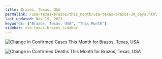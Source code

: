 ```yaml
---
title: Brazos, Texas, USA
permalink: /usa-texas-brazos/this_month/usa-texas-brazos-30_days.html
last_updated: Nov 19, 2021
keywords: ["Brazos, Texas, USA", "This Month"]
sidebar: usa-texas-brazos_sidebar
---
```


![Change in Confirmed Cases This Month for Brazos, Texas, USA](/covid_tracker/images/graphs/usa-texas-brazos-delta_confirmed-30_days_graph.png)

![Change in Confirmed Deaths This Month for Brazos, Texas, USA](/covid_tracker/images/graphs/usa-texas-brazos-delta_deaths-30_days_graph.png)
